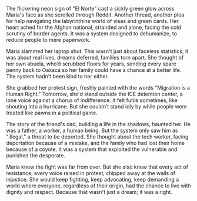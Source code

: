 The flickering neon sign of "El Norte" cast a sickly green glow across Maria's face as she scrolled through Reddit. Another thread, another plea for help navigating the labyrinthine world of visas and green cards. Her heart ached for the Afghan national, stranded and alone, facing the cold scrutiny of border agents. It was a system designed to dehumanize, to reduce people to mere paperwork.

Maria slammed her laptop shut. This wasn't just about faceless statistics; it was about real lives, dreams deferred, families torn apart. She thought of her own abuela, who’d scrubbed floors for years, sending every spare penny back to Oaxaca so her family could have a chance at a better life. The system hadn't been kind to her either.

She grabbed her protest sign, freshly painted with the words "Migration is a Human Right." Tomorrow, she'd stand outside the ICE detention center, a lone voice against a chorus of indifference. It felt futile sometimes, like shouting into a hurricane. But she couldn’t stand idly by while people were treated like pawns in a political game.

The story of the friend's dad, building a life in the shadows, haunted her. He was a father, a worker, a human being. But the system only saw him as "illegal," a threat to be deported. She thought about the tech worker, facing deportation because of a mistake, and the family who had lost their home because of a coyote. It was a system that exploited the vulnerable and punished the desperate.

Maria knew the fight was far from over. But she also knew that every act of resistance, every voice raised in protest, chipped away at the walls of injustice. She would keep fighting, keep advocating, keep demanding a world where everyone, regardless of their origin, had the chance to live with dignity and respect. Because that wasn't just a dream; it was a right.